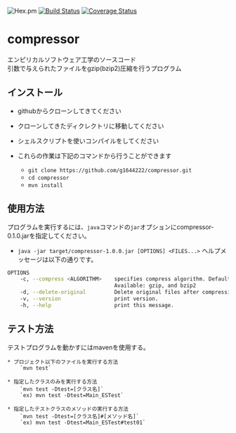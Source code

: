 ![Hex.pm](https://img.shields.io/hexpm/l/Apa)
[![Build Status](https://travis-ci.com/g1644222/compressor.svg?token=xdZ1c89i5sEL5QfrybCz&branch=master)](https://travis-ci.com/g1644222/compressor)
[![Coverage Status](https://coveralls.io/repos/github/g1644222/compressor/badge.svg?branch=updata_unit_test)](https://coveralls.io/github/g1644222/compressor?branch=updata_unit_test)

# compressor
エンピリカルソフトウェア工学のソースコード  
引数で与えられたファイルをgzip(bzip2)圧縮を行うプログラム  

## インストール
* githubからクローンしてきてください
* クローンしてきたディクレクトリに移動してください
* シェルスクリプトを使いコンパイルをしてください  

* これらの作業は下記のコマンドから行うことができます
    * `git clone https://github.com/g1644222/compressor.git`  
    * `cd compressor`
    * `mvn install`

## 使用方法
プログラムを実行するには、`java`コマンドの`jar`オプションにcompressor-0.1.0.jarを指定してください。  
* `java -jar target/compressor-1.0.0.jar [OPTIONS] <FILES...>`
ヘルプメッセージは以下の通りです。
```sh
OPTIONS
    -c, --compress <ALGORITHM>    specifies compress algorithm. Default is `gzip`.
                                  Available: gzip, and bzip2
    -d, --delete-original         Delete original files after compression.
    -v, --version                 print version.
    -h, --help                    print this message.
```

## テスト方法
テストプログラムを動かすにはmavenを使用する。

    * プロジェクト以下のファイルを実行する方法
        `mvn test`

    * 指定したクラスのみを実行する方法
        `mvn test -Dtest=[クラス名]`
        `ex) mvn test -Dtest=Main_ESTest`

    * 指定したテストクラスのメソッドの実行する方法
        `mvn test -Dtest=[クラス名]#[メソッド名]`
        `ex) mvn test -Dtest=Main_ESTest#test01`

<!-- ## アップデート予定
バージョン表示の実装 -->
